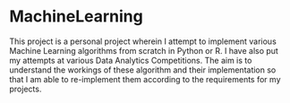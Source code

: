 # MachineLearning

This project is a personal project wherein I attempt to implement various Machine Learning algorithms from scratch in Python or R. I have also put my attempts at various Data Analytics Competitions. The aim is to understand the workings of these algorithm and their implementation so that I am able to re-implement them according to the requirements for my projects. 

